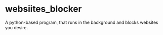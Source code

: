 # websiites_blocker
 A python-based program, that runs in the background and blocks websites you desire.
